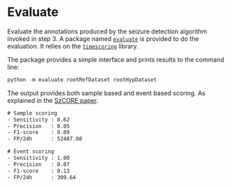 # Evaluate

Evaluate the annotations produced by the seizure detection algorithm invoked in step 3.
A package named [`evaluate`](4-evaluate) is provided to do the evaluation. It relies on the [`timescoring`](https://github.com/esl-epfl/timescoring) library.

The package provides a simple interface and prints results to the command line:

```python
python -m evaluate rootRefDataset rootHypDataset
```

The output provides both sample based and event based scoring. As explained in the [SzCORE paper](https://arxiv.org/abs/2402.13005).

```txt
# Sample scoring
- Sensitivity : 0.62 
- Precision   : 0.05 
- F1-score    : 0.09 
- FP/24h      : 52487.08 

# Event scoring
- Sensitivity : 1.00 
- Precision   : 0.07 
- F1-score    : 0.13 
- FP/24h      : 309.64 
```
